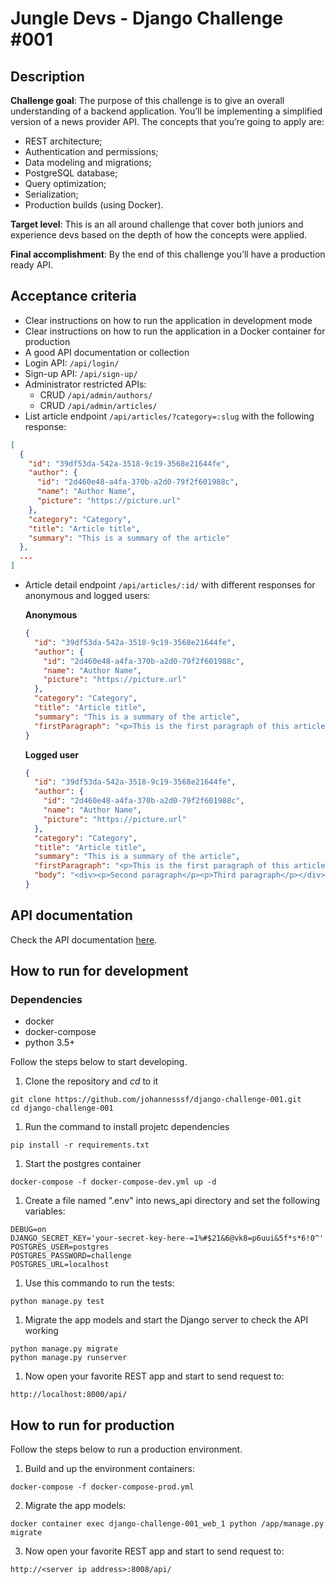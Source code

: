 # Jungle Devs - Django Challenge #001

## Description

**Challenge goal**: The purpose of this challenge is to give an overall understanding of a backend application. You’ll be implementing a simplified version of a news provider API. The concepts that you’re going to apply are:

- REST architecture;
- Authentication and permissions;
- Data modeling and migrations;
- PostgreSQL database;
- Query optimization;
- Serialization;
- Production builds (using Docker).

**Target level**: This is an all around challenge that cover both juniors and experience devs based on the depth of how the concepts were applied.

**Final accomplishment**: By the end of this challenge you’ll have a production ready API.

## Acceptance criteria

- Clear instructions on how to run the application in development mode
- Clear instructions on how to run the application in a Docker container for production
- A good API documentation or collection
- Login API: `/api/login/`
- Sign-up API: `/api/sign-up/`
- Administrator restricted APIs:
  - CRUD `/api/admin/authors/`
  - CRUD `/api/admin/articles/`
- List article endpoint `/api/articles/?category=:slug` with the following response:
```json
[
  {
    "id": "39df53da-542a-3518-9c19-3568e21644fe",
    "author": {
      "id": "2d460e48-a4fa-370b-a2d0-79f2f601988c",
      "name": "Author Name",
      "picture": "https://picture.url"
    },
    "category": "Category",
    "title": "Article title",
    "summary": "This is a summary of the article"
  },
  ...
]
```
- Article detail endpoint `/api/articles/:id/` with different responses for anonymous and logged users:

    **Anonymous**
    ```json
    {
      "id": "39df53da-542a-3518-9c19-3568e21644fe",
      "author": {
        "id": "2d460e48-a4fa-370b-a2d0-79f2f601988c",
        "name": "Author Name",
        "picture": "https://picture.url"
      },
      "category": "Category",
      "title": "Article title",
      "summary": "This is a summary of the article",
      "firstParagraph": "<p>This is the first paragraph of this article</p>"
    }
    ```

    **Logged user**
    ```json
    {
      "id": "39df53da-542a-3518-9c19-3568e21644fe",
      "author": {
        "id": "2d460e48-a4fa-370b-a2d0-79f2f601988c",
        "name": "Author Name",
        "picture": "https://picture.url"
      },
      "category": "Category",
      "title": "Article title",
      "summary": "This is a summary of the article",
      "firstParagraph": "<p>This is the first paragraph of this article</p>",
      "body": "<div><p>Second paragraph</p><p>Third paragraph</p></div>"
    }
    ```

## API documentation

Check the API documentation [here](https://johannesssf.github.io/django-challenge-001/api_doc.html).

## How to run for development

### Dependencies

* docker
* docker-compose
* python 3.5+

Follow the steps below to start developing.

1. Clone the repository and _cd_ to it
```
git clone https://github.com/johannesssf/django-challenge-001.git
cd django-challenge-001
```

1. Run the command to install projetc dependencies
```
pip install -r requirements.txt
```

1. Start the postgres container
```
docker-compose -f docker-compose-dev.yml up -d
```
1. Create a file named ".env" into news_api directory and set the following variables:
```
DEBUG=on
DJANGO_SECRET_KEY='your-secret-key-here-=1%#$21&6@vk8=p6uui&5f*s*6!0^'
POSTGRES_USER=postgres
POSTGRES_PASSWORD=challenge
POSTGRES_URL=localhost
```
1. Use this commando to run the tests:
```
python manage.py test
```
1. Migrate the app models and start the Django server to check the API working
```
python manage.py migrate
python manage.py runserver
```
1. Now open your favorite REST app and start to send request to:
```
http://localhost:8000/api/
```

## How to run for production

Follow the steps below to run a production environment.

1. Build and up the environment containers:

```
docker-compose -f docker-compose-prod.yml
```

2. Migrate the app models:
```
docker container exec django-challenge-001_web_1 python /app/manage.py migrate
```
3. Now open your favorite REST app and start to send request to:
```
http://<server ip address>:8008/api/
```
